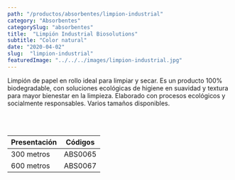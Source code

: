 ```yaml
---
path: "/productos/absorbentes/limpion-industrial"
category: "Absorbentes"
categorySlug: "absorbentes"
title:  "Limpión Industrial Biosolutions"
subtitle: "Color natural"
date: "2020-04-02"
slug:  "limpion-industrial"
featuredImage: "../../../images/limpion-industrial.jpg"
---
```

Limpión de papel en rollo ideal para limpiar y secar. Es un producto 100% biodegradable, con soluciones ecológicas de higiene en suavidad y textura para mayor bienestar en la limpieza. Elaborado con procesos ecológicos y socialmente responsables. Varios tamaños disponibles.


<br> <br>
<table class="min-w-full md:min-w-0 divide-y-0 divide-gray-200">
          <thead class=" bg-white">
            <tr>
              <th scope="col" class="px-6 text-center text-xs font-medium text-blue-500 uppercase tracking-wider">
                Presentación
              </th>
              <th scope="col" class="px-6 py-3 text-center text-xs font-medium text-blue-500 uppercase tracking-wider">
                Códigos
              </th>
            </tr>
          </thead>
          <tbody>
            <tr class="bg-gray-400">
              <td class="px-6 py-4 whitespace-nowrap text-sm text-gray-700 text-center">
              300 metros
              </td>
              <td class="px-6 py-4 whitespace-nowrap text-sm text-gray-700 text-center">
              ABS0065
              </td>
            </tr>
            <tr class="bg-gray-200">
              <td class="px-6 py-4 whitespace-nowrap text-sm text-gray-700 text-center">
              600 metros
              </td>
              <td class="px-6 py-4 whitespace-nowrap text-sm text-gray-700 text-center">
              ABS0067
              </td>
            </tr>
          </tbody>
        </table>
